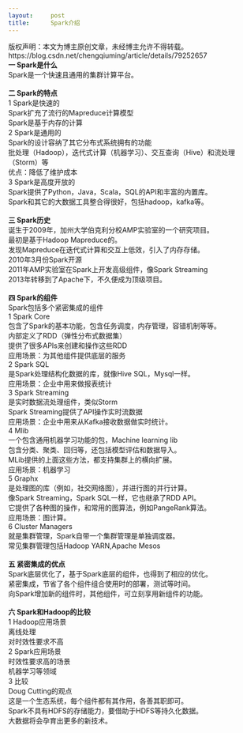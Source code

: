 ```yaml
---
layout:     post
title:      Spark介绍
---
```

<div id="article_content" class="article_content clearfix csdn-tracking-statistics" data-pid="blog" data-mod="popu_307" data-dsm="post">
								<div class="article-copyright">
					版权声明：本文为博主原创文章，未经博主允许不得转载。					https://blog.csdn.net/chengqiuming/article/details/79252657				</div>
								            <link rel="stylesheet" href="https://csdnimg.cn/release/phoenix/template/css/ck_htmledit_views-f76675cdea.css">
						<div class="htmledit_views" id="content_views">
                
<div><strong>一 Spark是什么</strong></div>
<div>Spark是一个快速且通用的集群计算平台。</div>
<div><br></div>
<div><strong>二 Spark的特点</strong></div>
<div>1 Spark是快速的</div>
<div>Spark扩充了流行的Mapreduce计算模型</div>
<div>Spark是基于内存的计算</div>
<div>2 Spark是通用的</div>
<div>Spark的设计容纳了其它分布式系统拥有的功能</div>
<div>批处理（Hadoop），迭代式计算（机器学习）、交互查询（Hive）和流处理（Storm）等</div>
<div>优点：降低了维护成本</div>
<div>3 Spark是高度开放的</div>
<div>Spark提供了Python，Java，Scala，SQL的API和丰富的内置库。</div>
<div>Spark和其它的大数据工具整合得很好，包括hadoop，kafka等。</div>
<div><br></div>
<div><strong>三 Spark历史</strong></div>
<div>诞生于2009年，加州大学伯克利分校AMP实验室的一个研究项目。</div>
<div>最初是基于Hadoop Mapreduce的。</div>
<div>发现Mapreduce在迭代式计算和交互上低效，引入了内存存储。</div>
<div>2010年3月份Spark开源</div>
<div>2011年AMP实验室在Spark上开发高级组件，像Spark Streaming</div>
<div>2013年转移到了Apache下，不久便成为顶级项目。</div>
<div><br></div>
<div><strong>四 Spark的组件</strong></div>
<div>Spark包括多个紧密集成的组件</div>
<div><img src="https://img-blog.csdn.net/20180204145538655?watermark/2/text/aHR0cDovL2Jsb2cuY3Nkbi5uZXQvY2hlbmdxaXVtaW5n/font/5a6L5L2T/fontsize/400/fill/I0JBQkFCMA==/dissolve/70/gravity/SouthEast" alt=""></div>
<div>1 Spark Core</div>
<div>包含了Spark的基本功能，包含任务调度，内存管理，容错机制等等。</div>
<div>内部定义了RDD（弹性分布式数据集）</div>
<div>提供了很多APIs来创建和操作这些RDD</div>
<div>应用场景：为其他组件提供底层的服务</div>
<div>2 Spark SQL</div>
<div>是Spark处理结构化数据的库，就像Hive SQL，Mysql一样。</div>
<div>应用场景：企业中用来做报表统计</div>
<div>3 Spark Streaming</div>
<div>是实时数据流处理组件，类似Storm</div>
<div>Spark Streaming提供了API操作实时流数据</div>
<div>应用场景：企业中用来从Kafka接收数据做实时统计。</div>
<div>4 Mlib</div>
<div>一个包含通用机器学习功能的包，Machine learning lib</div>
<div>包含分类、聚类、回归等，还包括模型评估和数据导入。</div>
<div>MLib提供的上面这些方法，都支持集群上的横向扩展。</div>
<div>应用场景：机器学习</div>
<div>5 Graphx</div>
<div>是处理图的库（例如，社交网络图），并进行图的并行计算。</div>
<div>像Spark Streaming，Spark SQL一样，它也继承了RDD API。</div>
<div>它提供了各种图的操作，和常用的图算法，例如PangeRank算法。</div>
<div>应用场景：图计算。</div>
<div>6 Cluster Managers</div>
<div>就是集群管理，Spark自带一个集群管理是单独调度器。</div>
<div>常见集群管理包括Hadoop YARN,Apache Mesos</div>
<div><br></div>
<div><strong>五 紧密集成的优点</strong></div>
<div>Spark底层优化了，基于Spark底层的组件，也得到了相应的优化。</div>
<div>紧密集成，节省了各个组件组合使用时的部署，测试等时间。</div>
<div>向Spark增加新的组件时，其他组件，可立刻享用新组件的功能。</div>
<div><br></div>
<div><strong>六 Spark和Hadoop的比较</strong></div>
<div>1 Hadoop应用场景</div>
<div>离线处理</div>
<div>对时效性要求不高</div>
<div>2 Spark应用场景</div>
<div>时效性要求高的场景</div>
<div>机器学习等领域</div>
<div>3 比较</div>
<div>Doug Cutting的观点</div>
<div>这是一个生态系统，每个组件都有其作用，各善其职即可。</div>
<div>Spark不具有HDFS的存储能力，要借助于HDFS等持久化数据。</div>
<div>大数据将会孕育出更多的新技术。</div>
            </div>
                </div>